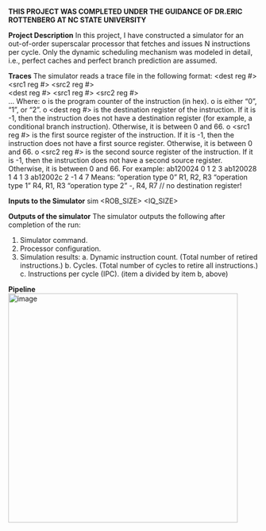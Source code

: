 **THIS PROJECT WAS COMPLETED UNDER THE GUIDANCE OF DR.ERIC ROTTENBERG AT NC STATE UNIVERSITY** 

**Project Description** 
  In this project, I have constructed a simulator for an out-of-order superscalar processor that 
  fetches and issues N instructions per cycle. Only the dynamic scheduling mechanism was 
  modeled in detail, i.e., perfect caches and perfect branch prediction are assumed. 

**Traces**
  The simulator reads a trace file in the following format: 
  <PC> <operation type> <dest reg #> <src1 reg #> <src2 reg #>  
  <PC> <operation type> <dest reg #> <src1 reg #> <src2 reg #>  
  ... 
  Where: 
  o <PC> is the program counter of the instruction (in hex). 
  o <operation type> is either “0”, “1”, or “2”. 
  o <dest reg #> is the destination register of the instruction. If it is -1, then the 
  instruction does not have a destination register (for example, a conditional branch 
  instruction). Otherwise, it is between 0 and 66. 
  o <src1 reg #> is the first source register of the instruction. If it is -1, then the 
  instruction does not have a first source register. Otherwise, it is between 0 and 66. 
  o <src2 reg #> is the second source register of the instruction. If it is -1, then the 
  instruction does not have a second source register. Otherwise, it is between 0 and 66. 
  For example: 
  ab120024  0   1  2  3 
  ab120028  1   4  1  3 
  ab12002c  2  -1  4  7 
  Means: 
  “operation type 0”  R1, R2, R3 
  “operation type 1”  R4, R1, R3 
  “operation type 2”  -, R4, R7                    // no destination register!  

**Inputs to the Simulator**
  sim <ROB_SIZE> <IQ_SIZE> <WIDTH> <tracefile> 

**Outputs of the simulator**
  The simulator outputs the following after completion of the run: 
  1. Simulator command. 
  2. Processor configuration.
  3. Simulation results: 
    a. Dynamic instruction count. (Total number of retired instructions.) 
    b. Cycles. (Total number of cycles to retire all instructions.) 
    c. Instructions per cycle (IPC). (item a divided by item b, above)

**Pipeline**
  <img width="462" alt="image" src="https://github.com/user-attachments/assets/c8c51b31-901f-4ee3-952a-47ca7e25c36c" />
